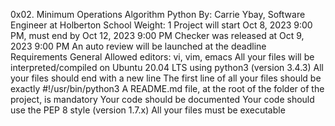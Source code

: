 0x02. Minimum Operations
Algorithm
Python
 By: Carrie Ybay, Software Engineer at Holberton School
 Weight: 1
 Project will start Oct 8, 2023 9:00 PM, must end by Oct 12, 2023 9:00 PM
 Checker was released at Oct 9, 2023 9:00 PM
 An auto review will be launched at the deadline
Requirements
General
Allowed editors: vi, vim, emacs
All your files will be interpreted/compiled on Ubuntu 20.04 LTS using python3 (version 3.4.3)
All your files should end with a new line
The first line of all your files should be exactly #!/usr/bin/python3
A README.md file, at the root of the folder of the project, is mandatory
Your code should be documented
Your code should use the PEP 8 style (version 1.7.x)
All your files must be executable
